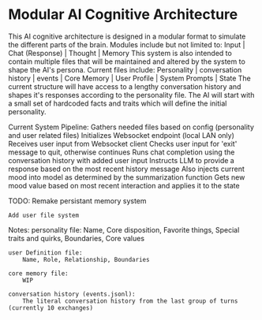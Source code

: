 # Modular AI Cognitive Architecture

This AI cognitive architecture is designed in a modular format to simulate the different parts of the brain.
Modules include but not limited to:
    Input | Chat (Response) | Thought | Memory
This system is also intended to contain multiple files that will be maintained and altered by the system to shape the AI's persona.
Current files include:
    Personality | conversation history | events | Core Memory | User Profile | System Prompts | State
The current structure will have access to a lengthy conversation history and shapes it's responses according to the personality file.
The AI will start with a small set of hardcoded facts and traits which will define the initial personality.

Current System Pipeline:
    Gathers needed files based on config (personality and user related files)
    Initializes Websocket endpoint (local LAN only)
    Receives user input from Websocket client
        Checks user input for 'exit' message to quit, otherwise continues
    Runs chat completion using the conversation history with added user input
        Instructs LLM to provide a response based on the most recent history message
        Also injects current mood into model as determined by the summarization function
    Gets new mood value based on most recent interaction and applies it to the state

TODO:
    Remake persistant memory system

    Add user file system
    
Notes:
    personality file:
        Name, Core disposition, Favorite things, Special traits and quirks, Boundaries, Core values

    user Definition file:
        Name, Role, Relationship, Boundaries

    core memory file:
        WIP

    conversation history (events.jsonl):
        The literal conversation history from the last group of turns (currently 10 exchanges)

    
